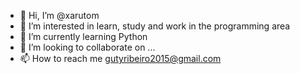 - 👋 Hi, I’m @xarutom
- 👀 I’m interested in learn, study and work in the programming area
- 🌱 I’m currently learning Python
- 💞️ I’m looking to collaborate on ...
- 📫 How to reach me gutyribeiro2015@gmail.com

<!---
xarutom/xarutom is a ✨ special ✨ repository because its `README.md` (this file) appears on your GitHub profile.
You can click the Preview link to take a look at your changes.
--->
